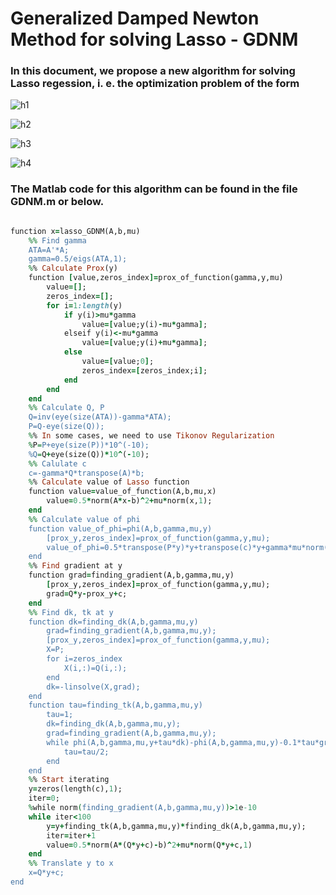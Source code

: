 # Generalized Damped Newton Method for solving Lasso - GDNM

### In this document, we propose a new algorithm for solving Lasso regession, i. e. the optimization problem of the form

![h1](https://user-images.githubusercontent.com/69850027/106015925-f52d3280-608c-11eb-8c10-de908dba6c94.png)

![h2](https://user-images.githubusercontent.com/69850027/106018853-fb70de00-608f-11eb-9612-42b746aac2d2.png)

![h3](https://user-images.githubusercontent.com/69850027/106018740-ded4a600-608f-11eb-9343-8f1a44a5487c.png)

![h4](https://user-images.githubusercontent.com/69850027/106019826-142dc380-6091-11eb-9c64-55764e3bf446.png)

### The Matlab code for this algorithm can be found in the file GDNM.m or below.
```rb

function x=lasso_GDNM(A,b,mu)
    %% Find gamma 
    ATA=A'*A;
    gamma=0.5/eigs(ATA,1);
    %% Calculate Prox(y)
    function [value,zeros_index]=prox_of_function(gamma,y,mu)
        value=[];
        zeros_index=[];
        for i=1:length(y)
            if y(i)>mu*gamma
                value=[value;y(i)-mu*gamma];
            elseif y(i)<-mu*gamma
                value=[value;y(i)+mu*gamma];
            else 
                value=[value;0];
                zeros_index=[zeros_index;i];
            end
        end
    end   
    %% Calculate Q, P
    Q=inv(eye(size(ATA))-gamma*ATA);
    P=Q-eye(size(Q));
    %% In some cases, we need to use Tikonov Regularization
    %P=P+eye(size(P))*10^(-10);
    %Q=Q+eye(size(Q))*10^(-10);
    %% Calulate c
    c=-gamma*Q*transpose(A)*b;
    %% Calculate value of Lasso function
    function value=value_of_function(A,b,mu,x)
        value=0.5*norm(A*x-b)^2+mu*norm(x,1);
    end
    %% Calculate value of phi
    function value_of_phi=phi(A,b,gamma,mu,y)
        [prox_y,zeros_index]=prox_of_function(gamma,y,mu);
        value_of_phi=0.5*transpose(P*y)*y+transpose(c)*y+gamma*mu*norm(prox_y,1)+0.5*norm(y-prox_y)^2;
    end
    %% Find gradient at y
    function grad=finding_gradient(A,b,gamma,mu,y)
        [prox_y,zeros_index]=prox_of_function(gamma,y,mu);
        grad=Q*y-prox_y+c;
    end
    %% Find dk, tk at y
    function dk=finding_dk(A,b,gamma,mu,y)
        grad=finding_gradient(A,b,gamma,mu,y);
        [prox_y,zeros_index]=prox_of_function(gamma,y,mu);
        X=P;
        for i=zeros_index
            X(i,:)=Q(i,:);
        end
        dk=-linsolve(X,grad);
    end
    function tau=finding_tk(A,b,gamma,mu,y)
        tau=1;
        dk=finding_dk(A,b,gamma,mu,y);
        grad=finding_gradient(A,b,gamma,mu,y);
        while phi(A,b,gamma,mu,y+tau*dk)-phi(A,b,gamma,mu,y)-0.1*tau*grad'*dk>0
            tau=tau/2;
        end
    end
    %% Start iterating
    y=zeros(length(c),1);
    iter=0;
    %while norm(finding_gradient(A,b,gamma,mu,y))>1e-10
    while iter<100
        y=y+finding_tk(A,b,gamma,mu,y)*finding_dk(A,b,gamma,mu,y);
        iter=iter+1
        value=0.5*norm(A*(Q*y+c)-b)^2+mu*norm(Q*y+c,1)
    end
    %% Translate y to x
    x=Q*y+c;
end
```
